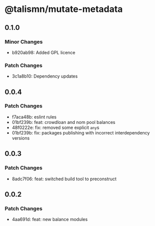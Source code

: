 # @talismn/mutate-metadata

## 0.1.0

### Minor Changes

- b920ab98: Added GPL licence

### Patch Changes

- 3c1a8b10: Dependency updates

## 0.0.4

### Patch Changes

- f7aca48b: eslint rules
- 01bf239b: feat: crowdloan and nom pool balances
- 48f0222e: fix: removed some explicit `any`s
- 01bf239b: fix: packages publishing with incorrect interdependency versions

## 0.0.3

### Patch Changes

- 8adc7f06: feat: switched build tool to preconstruct

## 0.0.2

### Patch Changes

- 4aa691d: feat: new balance modules
